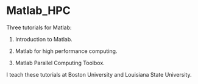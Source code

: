# Matlab_HPC
Three tutorials for Matlab: 

1. Introduction to Matlab. 

2. Matlab for high performance computing.

3. Matlab Parallel Computing Toolbox. 

I teach these tutorials at Boston University and Louisiana State University. 
